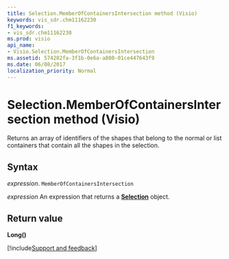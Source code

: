 ```yaml
---
title: Selection.MemberOfContainersIntersection method (Visio)
keywords: vis_sdr.chm11162230
f1_keywords:
- vis_sdr.chm11162230
ms.prod: visio
api_name:
- Visio.Selection.MemberOfContainersIntersection
ms.assetid: 574282fa-3f1b-0e6a-a800-01ce447643f9
ms.date: 06/08/2017
localization_priority: Normal
---
```



# Selection.MemberOfContainersIntersection method (Visio)

Returns an array of identifiers of the shapes that belong to the normal or list containers that contain all the shapes in the selection.


## Syntax

_expression_. `MemberOfContainersIntersection`

 _expression_ An expression that returns a **[Selection](Visio.Selection.md)** object.


## Return value

 **Long()**

[!include[Support and feedback](~/includes/feedback-boilerplate.md)]